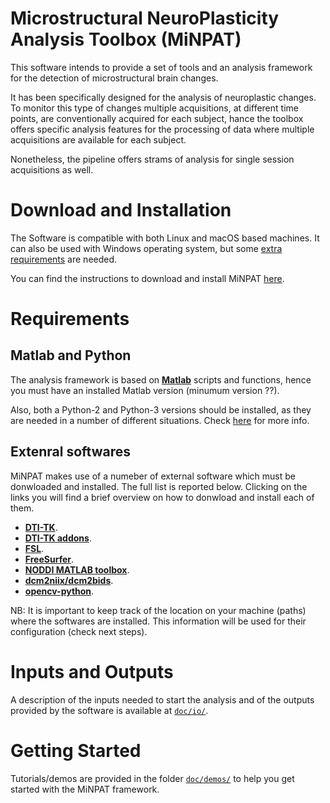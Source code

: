 # Microstructural NeuroPlasticity Analysis Toolbox (MiNPAT)

This software intends to provide a set of tools and an analysis framework for the detection of microstructural brain changes.

It has been specifically designed for the analysis of neuroplastic changes. To monitor this type of changes multiple acquisitions, at different time points, are conventionally acquired for each subject, hance the toolbox offers specific analysis features for the processing of data where multiple acquisitions are available for each subject.

Nonetheless, the pipeline offers strams of analysis for single session acquisitions as well.

# Download and Installation

The Software is compatible with both Linux and macOS based machines. It can also be used with Windows operating system, but some [extra requirements]() are needed.

You can find the instructions to download and install MiNPAT [here](doc/installation/minpat_install.md).

# Requirements

## Matlab and Python

The analysis framework is based on **[Matlab](https://it.mathworks.com/products/matlab.html)** scripts and functions, hence you must have an installed Matlab version (minumum version ??).

Also, both a Python-2 and Python-3 versions should be installed, as they are needed in a number of different situations. Check [here]() for more info.

## Extenral softwares

MiNPAT makes use of a numeber of external software which must be donwloaded and installed.
The full list is reported below.
Clicking on the links you will find a brief overview on how to donwload and install each of them.

- **[DTI-TK](doc/installation/dtitk.md)**.
- **[DTI-TK addons](doc/installation/dtitk_addons.md)**.
- **[FSL](doc/installation/fsl.md)**.
- **[FreeSurfer](doc/installation/fs.md)**.
- **[NODDI MATLAB toolbox](doc/installation/nodditbx.md)**.
- **[dcm2niix/dcm2bids](doc/installation/dcm2nii.md)**.
- **[opencv-python](doc/installation/opencv-python.md)**.

NB: It is important to keep track of the location on your machine (paths) where the softwares are installed. This information will be used for their configuration (check next steps).

# Inputs and Outputs

A description of the inputs needed to start the analysis and of the outputs provided by the software is available at [`doc/io/`](doc/io).

# Getting Started

Tutorials/demos are provided in the folder [`doc/demos/`](doc/demos/) to help you get started with the MiNPAT framework.

